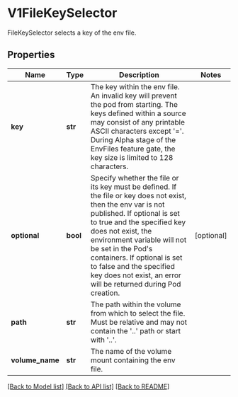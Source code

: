 # V1FileKeySelector

FileKeySelector selects a key of the env file.
## Properties
Name | Type | Description | Notes
------------ | ------------- | ------------- | -------------
**key** | **str** | The key within the env file. An invalid key will prevent the pod from starting. The keys defined within a source may consist of any printable ASCII characters except &#39;&#x3D;&#39;. During Alpha stage of the EnvFiles feature gate, the key size is limited to 128 characters. | 
**optional** | **bool** | Specify whether the file or its key must be defined. If the file or key does not exist, then the env var is not published. If optional is set to true and the specified key does not exist, the environment variable will not be set in the Pod&#39;s containers.  If optional is set to false and the specified key does not exist, an error will be returned during Pod creation. | [optional] 
**path** | **str** | The path within the volume from which to select the file. Must be relative and may not contain the &#39;..&#39; path or start with &#39;..&#39;. | 
**volume_name** | **str** | The name of the volume mount containing the env file. | 

[[Back to Model list]](../README.md#documentation-for-models) [[Back to API list]](../README.md#documentation-for-api-endpoints) [[Back to README]](../README.md)


